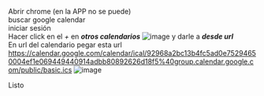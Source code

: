 Abrir chrome (en la APP no se puede)<br>
buscar google calendar<br>
iniciar sesión<br>
Hacer click en el *+* en ***otros calendarios***
![image](https://github.com/alexcatmu/FCFbot/assets/23222618/900a5850-b2ca-41a9-8139-9e15d9dbf0a0)
y darle a ***desde url***<br>
En url del calendario pegar esta url https://calendar.google.com/calendar/ical/92968a2bc13b4fc5ad0e75294650004ef1e069449440914adbb80892626d18f5%40group.calendar.google.com/public/basic.ics
![image](https://github.com/alexcatmu/FCFbot/assets/23222618/ba75018c-a837-4ba8-a016-c4ced6d59613)

Listo
